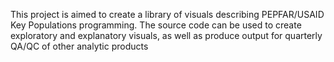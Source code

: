 This project is aimed to create a library of visuals describing PEPFAR/USAID Key Populations programming. The source code can be used to create exploratory and explanatory visuals, as well as produce output for quarterly QA/QC of other analytic products
